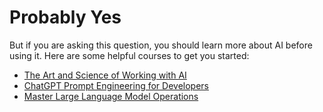 # Probably Yes

But if you are asking this question, you should learn more about AI before using it. Here are some helpful courses to get you started:
* [The Art and Science of Working with AI](https://www.microsoft.com/en-us/worklab/the-art-and-science-of-working-with-ai)
* [ChatGPT Prompt Engineering for Developers](https://www.deeplearning.ai/short-courses/chatgpt-prompt-engineering-for-developers/)
* [Master Large Language Model Operations](https://www.edx.org/certificates/professional-certificate/ai-large-language-model-operations-llmops?index=product&queryID=7021db4337a839b62f5003864f7b08c6&position=2&linked_from=autocomplete&c=autocomplete)
